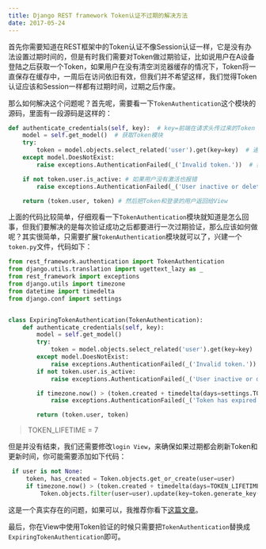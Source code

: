 ```yaml
---
title: Django REST framework Token认证不过期的解决方法
date: 2017-05-24
---
```


首先你需要知道在REST框架中的Token认证不像Session认证一样，它是没有办法设置过期时间的，但是有时我们需要对Token做过期验证，比如说用户在A设备登陆之后获取一个Token，如果用户在没有清空浏览器缓存的情况下，Token将一直保存在缓存中，一周后在访问依旧有效，但我们并不希望这样，我们觉得Token认证应该和Session一样都有过期时间，过期之后作废。

那么如何解决这个问题呢？首先呢，需要看一下`TokenAuthentication`这个模块的源码，里面有一段源码是这样的：

```python
def authenticate_credentials(self, key):  # key=前端在请求头传过来的Token
    model = self.get_model()  # 获取Token模块
    try:
        token = model.objects.select_related('user').get(key=key)  # 通过key获取Token
    except model.DoesNotExist:
        raise exceptions.AuthenticationFailed(_('Invalid token.'))  # 如果没有就报错

    if not token.user.is_active: # 如果用户没有激活也报错
        raise exceptions.AuthenticationFailed(_('User inactive or deleted.'))

    return (token.user, token) # 然后把Token和登录的用户返回给View
```

上面的代码比较简单，仔细观看一下`TokenAuthentication`模块就知道是怎么回事，但我们要解决的是每次验证成功之后都要进行一次过期验证，那么应该如何做呢？其实很简单，只需要扩展`TokenAuthentication`模块就可以了，兴建一个`token.py`文件，代码如下：

```python
from rest_framework.authentication import TokenAuthentication
from django.utils.translation import ugettext_lazy as _
from rest_framework import exceptions
from django.utils import timezone
from datetime import timedelta
from django.conf import settings


class ExpiringTokenAuthentication(TokenAuthentication):
    def authenticate_credentials(self, key):
        model = self.get_model()
        try:
            token = model.objects.select_related('user').get(key=key)
        except model.DoesNotExist:
            raise exceptions.AuthenticationFailed(_('Invalid token.'))
        if not token.user.is_active:
            raise exceptions.AuthenticationFailed(_('User inactive or deleted.'))

        if timezone.now() > (token.created + timedelta(days=settings.TOKEN_LIFETIME)):  # 重点就在这句了，这里做了一个Token过期的验证，如果当前的时间大于Token创建时间+7天，那么久返回Token已经过期
            raise exceptions.AuthenticationFailed(_('Token has expired'))

        return (token.user, token)
```

> TOKEN_LIFETIME = 7

但是并没有结束，我们还需要修改`login View`，来确保如果过期都会刷新Token和更新时间，你可能需要添加如下代码：

```python
 if user is not None:
     token, has_created = Token.objects.get_or_create(user=user)
     if timezone.now() > (token.created + timedelta(days=TOKEN_LIFETIME)):
         Token.objects.filter(user=user).update(key=token.generate_key(), created=timezone.now())
```

这是一个真实存在的问题，如果可以，我推荐你看下[这篇文章](http://stackoverflow.com/questions/14567586/token-authentication-for-restful-api-should-the-token-be-periodically-changed/15380732#15380732)。

最后，你在View中使用Token验证的时候只需要把`TokenAuthentication`替换成`ExpiringTokenAuthentication`即可。